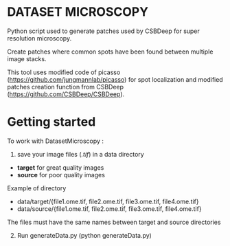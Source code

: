 # DATASET MICROSCOPY #


Python script used to generate patches used by CSBDeep for super resolution microscopy.

Create patches where common spots have been found between multiple image stacks.

This tool uses modified code of picasso (https://github.com/jungmannlab/picasso) for spot localization and modified patches creation function from CSBDeep (https://github.com/CSBDeep/CSBDeep).


Getting started
===============
To work with DatasetMicroscopy :
1) save your image files (*.tif*) in a data directory
- **target** for great quality images
- **source** for poor quality images


Example of directory
- data/target/{file1.ome.tif, file2.ome.tif, file3.ome.tif, file4.ome.tif}
- data/source/{file1.ome.tif, file2.ome.tif, file3.ome.tif, file4.ome.tif}

The files must have the same names between target and source directories


2) Run generateData.py (python generateData.py)
